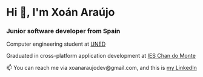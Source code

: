 <h1 align="left">Hi 👋, I'm Xoán Araújo</h1>
<h3 align="left">Junior software developer from Spain</h3>
<p>Computer engineering student at <a href="https://www.uned.es" target="_blank">UNED</a></p>
<p>Graduated in cross-platform application development at <a href="https://ieschandomonte.edu.es" target="_blank">IES Chan do Monte</a></p>
<p>📫 You can reach me via xoanaraujodev@gmail.com, and this is <a href="https://linkedin.com/in/xoanaraujo" target="blank">my LinkedIn</a></p>
